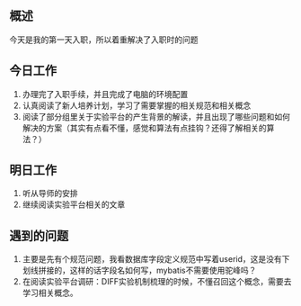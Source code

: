 ## 概述

今天是我的第一天入职，所以着重解决了入职时的问题

## 今日工作

1. 办理完了入职手续，并且完成了电脑的环境配置
2. 认真阅读了新人培养计划，学习了需要掌握的相关规范和相关概念
3. 阅读了部分组里关于实验平台的产生背景的解读，并且出现了哪些问题和如何解决的方案（其实有点看不懂，感觉和算法有点挂钩？还得了解相关的算法？）

## 明日工作

1. 听从导师的安排
2. 继续阅读实验平台相关的文章

## 遇到的问题
1. 主要是先有个规范问题，我看数据库字段定义规范中写着userid，这是没有下划线拼接的，这样的话字段名如何写，mybatis不需要使用驼峰吗？
2. 在阅读实验平台调研：DIFF实验机制梳理的时候，不懂召回这个概念，需要去学习相关概念。